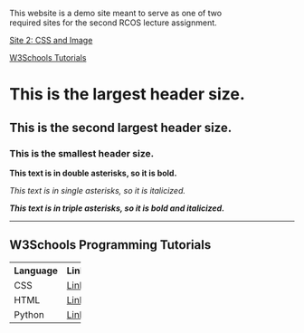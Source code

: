 <p>This website is a demo site meant to serve as one of two <br>
required sites for the second RCOS lecture assignment.</p>  

<p><a href="site2">Site 2: CSS and Image</a></p>  

[W3Schools Tutorials](#tutorials)  

<h1>This is the largest header size.</h1>  

<h2>This is the second largest header size.</h2>  

<h3>This is the smallest header size.</h3>  

**This text is in double asterisks, so it is bold.**  

*This text is in single asterisks, so it is italicized.*  

***This text is in triple asterisks, so it is bold and italicized.***  

<hr>
<article class="mb-5" id="tutorials">
  <content>
    <h2>W3Schools Programming Tutorials</h2>
    <table style="width:25%">
      <tr>
        <th>Language</th>
        <th>Link</th>
      </tr>
      <tr>
        <td>CSS</th>
        <td><a href="https://www.w3schools.com/html/html_css.asp">Link</a></td>
      </tr>
      <tr>
        <td>HTML</th>
        <td><a href="https://www.w3schools.com/html/default.asp">Link</a></td>
      </tr>
      <tr>
        <td>Python</th>
        <td><a href="https://www.w3schools.com/python/default.asp">Link</a></td>
      </tr>
  </content>
</hr>
